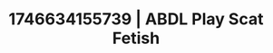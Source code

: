 ---
categories:
- Intimate storytelling
- Erotic AI content
- AI-generated
- Nighttime romance
- Neon-lit seduction
- ASMR
- Erotic slow burn
- Cosplay
image: /assets/images/1746634155739.jpg
layout: post
seo:
  description: Featured content with exclusive ABDL Play, Scat Fetish. HD images available.
  keywords: ABDL Play, Scat Fetish
  og_image: /assets/images/1746634155739.jpg
  schema_type: VisualArtwork
tags:
- ABDL Play
- '#1746634155739'
- Scat Fetish
title: 1746634155739 | ABDL Play Scat Fetish
---